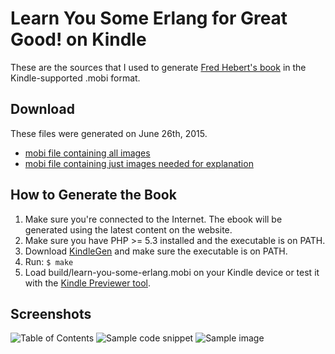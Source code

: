 Learn You Some Erlang for Great Good! on Kindle
===============================================
These are the sources that I used to generate [Fred Hebert's book][1] in the
Kindle-supported .mobi format.

Download
--------

These files were generated on June 26th, 2015.

 - [mobi file containing all images](http://static.igstan.ro/learn-you-some-erlang-26-june-2015-all-images.mobi)
 - [mobi file containing just images needed for explanation](http://static.igstan.ro/learn-you-some-erlang-26-june-2015.mobi)


How to Generate the Book
------------------------
1. Make sure you're connected to the Internet. The ebook will be generated using
the latest content on the website.
2. Make sure you have PHP >= 5.3 installed and the executable is on PATH.
3. Download [KindleGen][2] and make sure the executable is on PATH.
4. Run: `$ make`
5. Load build/learn-you-some-erlang.mobi on your Kindle device or test it with
the [Kindle Previewer tool][2].

Screenshots
-----------
![Table of Contents](https://github.com/igstan/learn-you-some-erlang-kindle/raw/master/screenshot-01.gif)
![Sample code snippet](https://github.com/igstan/learn-you-some-erlang-kindle/raw/master/screenshot-02.gif)
![Sample image](https://github.com/igstan/learn-you-some-erlang-kindle/raw/master/screenshot-03.gif)

[1]: http://learnyousomeerlang.com/
[2]: http://www.amazon.com/gp/feature.html?ie=UTF8&docId=1000234621
[3]: http://static.igstan.ro/learn-you-some-erlang-10-april-2014.mobi
